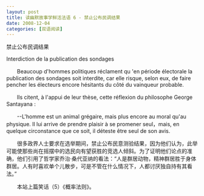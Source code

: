 ```yaml
---
layout: post
title: 读幽默故事学鲜活法语 6 - 禁止公布民调结果
date: 2008-12-04
categories: [双语阅读]  
---
```


禁止公布民调结果

Interdiction de la publication des sondages



　　Beaucoup d'hommes politiques réclament qu 'en période électorale la publication des sondages soit interdite, car elle risque, selon eux, de faire pencher les électeurs encore hésitants du côté du vainqueur probable.

　　Ils citent, à l'appui de leur thèse, cette réflexion du philosophe George Santayana :

　　--L'homme est un animal grégaire, mais plus encore au moral qu'au physique. Il lui arrive de prendre plaisir à se promener seul，mais, en quelque circonstance que ce soit, il déteste être seul de son avis.



　　很多政界人士要求在选举期间，禁止公布民意测验结果，因为他们认为，此举可能使那些尚在摇摆中的选民向有望获胜的竞选人倾斜。为了证明他们论点的准确，他们引用了哲学家乔治·桑代亚纳的看法：“人是群居动物，精神群居胜于身体群居。人有时喜欢单个儿散步，可是不管在什么情况下，人都讨厌独自持有其看法。”



　　本站上篇笑话（5）《概率法则》。
